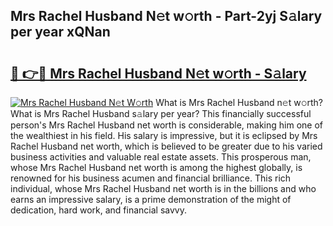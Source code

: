 ## Mrs Rachel Husband N𝚎t w𝚘rth - Part-2yj S𝚊lary per year xQNan

# <h2><a href="http://gc47vbl.nevu.top/?p=Mrs+Rachel+Husband">🔗 👉🔴 Mrs Rachel Husband N𝚎t w𝚘rth - S𝚊lary</a></h2>

[![Mrs Rachel Husband N𝚎t W𝚘rth](https://i.imgur.com/Oavwk0R.jpeg)](http://gc47vbl.nevu.top/?p=Mrs+Rachel+Husband)
What is Mrs Rachel Husband n𝚎t w𝚘rth? What is Mrs Rachel Husband s𝚊lary per year?
This financially successful person's Mrs Rachel Husband net worth is considerable, making him one of the wealthiest in his field. His salary is impressive, but it is eclipsed by Mrs Rachel Husband net worth, which is believed to be greater due to his varied business activities and valuable real estate assets. This prosperous man, whose Mrs Rachel Husband net worth is among the highest globally, is renowned for his business acumen and financial brilliance. This rich individual, whose Mrs Rachel Husband net worth is in the billions and who earns an impressive salary, is a prime demonstration of the might of dedication, hard work, and financial savvy.
